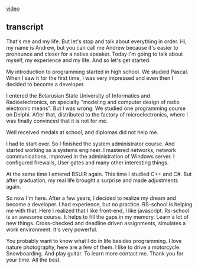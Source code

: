 [video](https://youtu.be/7vqJtAdEieY)

## transcript

That's me and my life. But let's stop and talk about everything in order.
Hi, my name is Andrew, but you can call me Andrew because it's easier to pronounce and closer for a native speaker. Today I'm going to talk about myself, my experience and my life. And so let's get started.

My introduction to programming started in high school. We studied Pascal. When I saw it for the first time, I was very impressed and even then I decided to become a developer.

I entered the Belarusian State University of Informatics and Radioelectronics, on specialty "modeling and computer design of radio electronic means". But I was wrong. We studied one programming course on Delphi. After that, distributed to the factory of microelectronics, where I was finally convinced that it is not for me.

Well received medals at school, and diplomas did not help me.

I had to start over. So I finished the system administrator course. And started working as a systems engineer. I mastered networks, network communications, improved in the administration of Windows server. I configured firewalls, User gates and many other interesting things.

At the same time I entered BSUIR again. This time I studied C++ and C#. But after graduation, my real life brought a surprise and made adjustments again.

So now I'm here. After a few years, I decided to realize my dream and become a developer. I had experience, but no practice. RS-school is helping me with that. Here I realized that I like front-end, I like javascript. Rs-school is an awesome course. It helps to fill the gaps in my memory. Learn a lot of new things. Cross-checked and deadline driven assignments, simulates a work environment. It's very powerful.

You probably want to know what I do in life besides programming.
I love nature photography, here are a few of them. I like to drive a motorcycle. Snowboarding. And play guitar.
To learn more contact me.
Thank you for your time. All the best.

